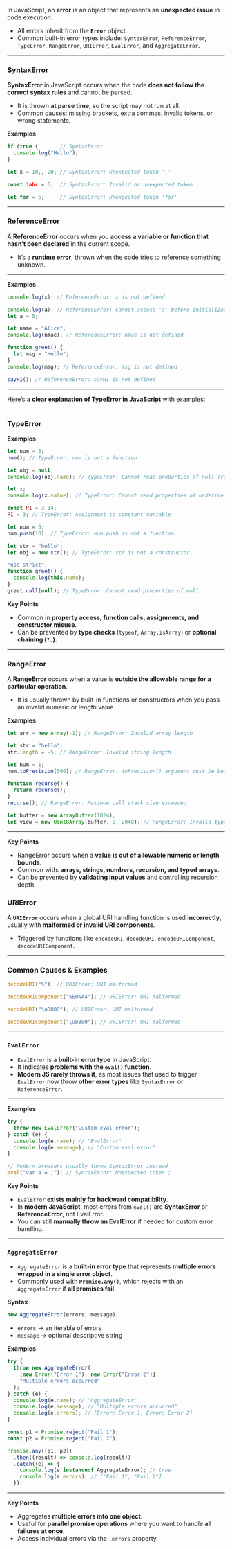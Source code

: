 In JavaScript, an **error** is an object that represents an **unexpected issue** in code execution.

- All errors inherit from the **`Error`** object.
- Common built-in error types include: `SyntaxError`, `ReferenceError`, `TypeError`, `RangeError`, `URIError`, `EvalError`, and `AggregateError`.

---

### SyntaxError

**SyntaxError** in JavaScript occurs when the code **does not follow the correct syntax rules** and cannot be parsed.

- It is thrown **at parse time**, so the script may not run at all.
- Common causes: missing brackets, extra commas, invalid tokens, or wrong statements.

**Examples**

```js
if (true {       // SyntaxError
  console.log("Hello");
}
```

```js
let x = 10,, 20; // SyntaxError: Unexpected token ','
```

```js
const 1abc = 5;  // SyntaxError: Invalid or unexpected token
```

```js
let for = 5;     // SyntaxError: Unexpected token 'for'
```

---

### ReferenceError

A **ReferenceError** occurs when you **access a variable or function that hasn’t been declared** in the current scope.

- It’s a **runtime error**, thrown when the code tries to reference something unknown.

---

**Examples**

```js
console.log(x); // ReferenceError: x is not defined
```

```js
console.log(a); // ReferenceError: Cannot access 'a' before initialization
let a = 5;
```

```js
let name = "Alice";
console.log(nmae); // ReferenceError: nmae is not defined
```

```js
function greet() {
  let msg = "Hello";
}
console.log(msg); // ReferenceError: msg is not defined
```

```js
sayHi(); // ReferenceError: sayHi is not defined
```

---

Here’s a **clear explanation of TypeError in JavaScript** with examples:

---

### TypeError

**Examples**

```js
let num = 5;
num(); // TypeError: num is not a function
```

```js
let obj = null;
console.log(obj.name); // TypeError: Cannot read properties of null (reading 'name')
```

```js
let x;
console.log(x.value); // TypeError: Cannot read properties of undefined (reading 'value')
```

```js
const PI = 3.14;
PI = 3; // TypeError: Assignment to constant variable
```

```js
let num = 5;
num.push(10); // TypeError: num.push is not a function
```

```js
let str = "hello";
let obj = new str(); // TypeError: str is not a constructor
```

```js
"use strict";
function greet() {
  console.log(this.name);
}
greet.call(null); // TypeError: Cannot read properties of null
```

**Key Points**

- Common in **property access, function calls, assignments, and constructor misuse**.
- Can be prevented by **type checks** (`typeof`, `Array.isArray`) or **optional chaining (`?.`)**.

---

### RangeError

A **RangeError** occurs when a value is **outside the allowable range for a particular operation**.

- It is usually thrown by built-in functions or constructors when you pass an invalid numeric or length value.

**Examples**

```js
let arr = new Array(-1); // RangeError: Invalid array length
```

```js
let str = "hello";
str.length = -5; // RangeError: Invalid string length
```

```js
let num = 1;
num.toPrecision(500); // RangeError: toPrecision() argument must be between 1 and 100
```

```js
function recurse() {
  return recurse();
}
recurse(); // RangeError: Maximum call stack size exceeded
```

```js
let buffer = new ArrayBuffer(1024);
let view = new Uint8Array(buffer, 0, 2048); // RangeError: Invalid typed array length
```

---

**Key Points**

- RangeError occurs when a **value is out of allowable numeric or length bounds**.
- Common with: **arrays, strings, numbers, recursion, and typed arrays**.
- Can be prevented by **validating input values** and controlling recursion depth.

### URIError

A **`URIError`** occurs when a global URI handling function is used **incorrectly**, usually with **malformed or invalid URI components**.

- Triggered by functions like `encodeURI`, `decodeURI`, `encodeURIComponent`, `decodeURIComponent`.

---

### **Common Causes & Examples**

```js
decodeURI("%"); // URIError: URI malformed
```

```js
decodeURIComponent("%E0%A4"); // URIError: URI malformed
```

```js
encodeURI("\uD800"); // URIError: URI malformed
```

```js
encodeURIComponent("\uD800"); // URIError: URI malformed
```

---

### `EvalError`

- `EvalError` is a **built-in error type** in JavaScript.
- It indicates **problems with the `eval()` function**.
- **Modern JS rarely throws it**, as most issues that used to trigger `EvalError` now throw **other error types** like `SyntaxError` or `ReferenceError`.

---

**Examples**

```js
try {
  throw new EvalError("Custom eval error");
} catch (e) {
  console.log(e.name); // "EvalError"
  console.log(e.message); // "Custom eval error"
}
```

```js
// Modern browsers usually throw SyntaxError instead
eval("var a = ;"); // SyntaxError: Unexpected token ;
```

**Key Points**

- `EvalError` **exists mainly for backward compatibility**.
- In **modern JavaScript**, most errors from `eval()` are **SyntaxError** or **ReferenceError**, not EvalError.
- You can still **manually throw an EvalError** if needed for custom error handling.

---

### `AggregateError`

- `AggregateError` is a **built-in error type** that represents **multiple errors wrapped in a single error object**.
- Commonly used with **`Promise.any()`**, which rejects with an `AggregateError` if **all promises fail**.

**Syntax**

```js
new AggregateError(errors, message);
```

- `errors` → an iterable of errors
- `message` → optional descriptive string

**Examples**

```js
try {
  throw new AggregateError(
    [new Error("Error 1"), new Error("Error 2")],
    "Multiple errors occurred"
  );
} catch (e) {
  console.log(e.name); // "AggregateError"
  console.log(e.message); // "Multiple errors occurred"
  console.log(e.errors); // [Error: Error 1, Error: Error 2]
}
```

```js
const p1 = Promise.reject("Fail 1");
const p2 = Promise.reject("Fail 2");

Promise.any([p1, p2])
  .then((result) => console.log(result))
  .catch((e) => {
    console.log(e instanceof AggregateError); // true
    console.log(e.errors); // ["Fail 1", "Fail 2"]
  });
```

---

**Key Points**

- Aggregates **multiple errors into one object**.
- Useful for **parallel promise operations** where you want to handle **all failures at once**.
- Access individual errors via the `.errors` property.

